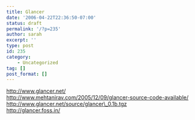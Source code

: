 ```yaml
---
title: Glancer
date: '2006-04-22T22:36:50-07:00'
status: draft
permalink: '/?p=235'
author: sarah
excerpt: ''
type: post
id: 235
category:
    - Uncategorized
tag: []
post_format: []
---
```

http://www.glancer.net/  
http://www.mehtanirav.com/2005/12/09/glancer-source-code-available/  
http://www.glancer.net/source/glancer\_0.1b.tgz  
http://glancer.foss.in/